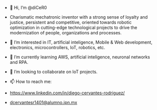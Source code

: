 - 👋 Hi, I’m @diCeR0
- Charismatic mechatronic inventor with a strong sense of loyalty and justice, persistent and competitive, oriented towards robotic optimization in cutting-edge technological projects to drive the modernization of people, organizations and processes.

- 👀 I’m interested in IT, artificial inteligence, Mobile & Web development, electronics, microcontrollers, IoT, robotics, etc.
- 🌱 I’m currently learning AWS, artificial inteligence, neuronal networks and RPA.
- 💞️ I’m looking to collaborate on IoT projects.
- 📫 How to reach me: 
- https://www.linkedin.com/in/diego-cervantes-rodriguez/
- dcervantesr1401@alumno.ipn.mx

<!---
diCeR0/diCeR0 is a ✨ special ✨ repository because its `README.md` (this file) appears on your GitHub profile.
You can click the Preview link to take a look at your changes.
--->
